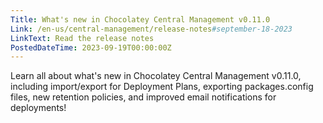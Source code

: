 ```yaml
---
Title: What's new in Chocolatey Central Management v0.11.0
Link: /en-us/central-management/release-notes#september-18-2023
LinkText: Read the release notes
PostedDateTime: 2023-09-19T00:00:00Z
---
```


Learn all about what's new in Chocolatey Central Management v0.11.0, including import/export for Deployment Plans, exporting packages.config files, new retention policies, and improved email notifications for deployments!
